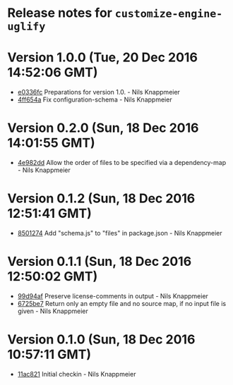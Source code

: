 # Release notes for `customize-engine-uglify`

<a name="current-release"></a>
# Version 1.0.0 (Tue, 20 Dec 2016 14:52:06 GMT)

* [e0336fc](https://github.com/bootprint/customize-engine-uglify/commit/e0336fc) Preparations for version 1.0. - Nils Knappmeier
* [4ff654a](https://github.com/bootprint/customize-engine-uglify/commit/4ff654a) Fix configuration-schema - Nils Knappmeier

# Version 0.2.0 (Sun, 18 Dec 2016 14:01:55 GMT)

* [4e982dd](https://github.com/bootprint/customize-engine-uglify/commit/4e982dd) Allow the order of files to be specified via a dependency-map - Nils Knappmeier

# Version 0.1.2 (Sun, 18 Dec 2016 12:51:41 GMT)

* [8501274](https://github.com/bootprint/customize-engine-uglify/commit/8501274) Add "schema.js" to "files" in package.json - Nils Knappmeier

# Version 0.1.1 (Sun, 18 Dec 2016 12:50:02 GMT)

* [99d94af](https://github.com/bootprint/customize-engine-uglify/commit/99d94af) Preserve license-comments in output - Nils Knappmeier
* [6725be7](https://github.com/bootprint/customize-engine-uglify/commit/6725be7) Return only an empty file and no source map, if no input file is given - Nils Knappmeier


# Version 0.1.0 (Sun, 18 Dec 2016 10:57:11 GMT)

* [11ac821](https://github.com/bootprint/customize-engine-uglify/commit/11ac821) Initial checkin - Nils Knappmeier
